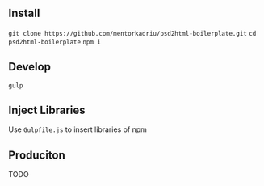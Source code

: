 ## Install

`git clone https://github.com/mentorkadriu/psd2html-boilerplate.git`
`cd psd2html-boilerplate`
`npm i`

## Develop

`gulp`

## Inject Libraries

Use `Gulpfile.js` to insert libraries of npm

## Produciton

TODO
